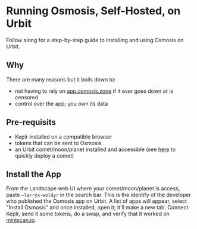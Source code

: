 # Running Osmosis, Self-Hosted, on Urbit

Follow along for a step-by-step guide to installing and using Osmosis on Urbit.

## Why

There are many reasons but it boils down to:

- not having to rely on [app.osmosis.zone](https://app.osmosis.zone) if it ever goes down or is censored
- control over the app; you own its data

## Pre-requisits

- Keplr installed on a compatible browser
- tokens that can be sent to Osmosis
- an Urbit comet/moon/planet installed and accessible (see [here](/comets-on-DO.md) to quickly deploy a comet)

## Install the App

From the Landscape web UI where your comet/moon/planet is access, paste `~larryx-woldyr` in the search bar. This is the identify of the developer who published the Osmosis app on Urbit. A list of apps will appear, select "Install Osmosis" and once installed, open it; it'll make a new tab. Connect Keplr, send it some tokens, do a swap, and verify that it worked on [mintscan.io](https://mintscan.io).
